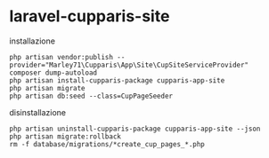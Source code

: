 # laravel-cupparis-site

installazione

```    
php artisan vendor:publish --provider="Marley71\Cupparis\App\Site\CupSiteServiceProvider"
composer dump-autoload
php artisan install-cupparis-package cupparis-app-site
php artisan migrate
php artisan db:seed --class=CupPageSeeder

```


disinstallazione

```    
php artisan uninstall-cupparis-package cupparis-app-site --json
php artisan migrate:rollback
rm -f database/migrations/*create_cup_pages_*.php

```  
